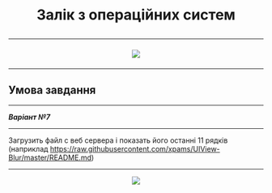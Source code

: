 <h1 align="center">Залік з операційних систем</h1>
<h2 align="center">

---

<p align="center">
<img src="https://wiki.cuspu.edu.ua/images/6/6a/Linux.jpg"></p>

---

## Умова завдання 

---

***Варіант №7***

---

Загрузить файл с веб сервера і показать його останні 11 рядків (наприклад https://raw.githubusercontent.com/xpams/UIView-Blur/master/README.md)

---

<p align="center">
<img src="https://cdn.wallpapersafari.com/19/59/ltupBF.gif"></p>
